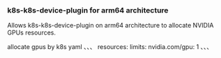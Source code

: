 ### k8s-k8s-device-plugin for arm64 architecture

Allows k8s-k8s-device-plugin on arm64 architecture to allocate  NVIDIA GPUs resources.

allocate gpus by k8s yaml
、、、
    resources:
      limits:
        nvidia.com/gpu: 1
、、、
